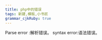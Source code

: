 ```yaml
---
title: php中的错误
tags: 新建,模板,小书匠
grammar_cjkRuby: true
---
```

Parse error :解析错误。
syntax error:语法错误。

